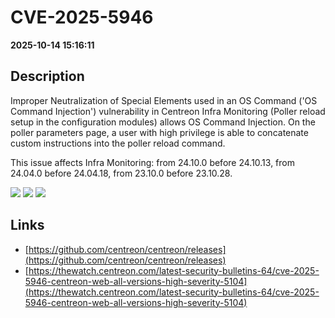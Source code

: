 # CVE-2025-5946

**2025-10-14 15:16:11**

## Description
Improper Neutralization of Special Elements used in an OS Command ('OS Command Injection') vulnerability in Centreon Infra Monitoring (Poller reload setup in the configuration modules) allows OS Command Injection.
On the poller parameters page, a user with high privilege is able to concatenate custom instructions into the poller reload command.

This issue affects Infra Monitoring: from 24.10.0 before 24.10.13, from 24.04.0 before 24.04.18, from 23.10.0 before 23.10.28.

![](https://img.shields.io/static/v1?label=Score&message=7.2&color=red)
![](https://img.shields.io/static/v1?label=Severity&message=HIGH&color=red)
![](https://img.shields.io/static/v1?label=CWE&message=RCE&color=green)

## Links
- [https://github.com/centreon/centreon/releases](https://github.com/centreon/centreon/releases)
- [https://thewatch.centreon.com/latest-security-bulletins-64/cve-2025-5946-centreon-web-all-versions-high-severity-5104](https://thewatch.centreon.com/latest-security-bulletins-64/cve-2025-5946-centreon-web-all-versions-high-severity-5104)
